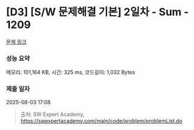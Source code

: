 # [D3] [S/W 문제해결 기본] 2일차 - Sum - 1209 

[문제 링크](https://swexpertacademy.com/main/code/problem/problemDetail.do?contestProbId=AV13_BWKACUCFAYh) 

### 성능 요약

메모리: 101,164 KB, 시간: 325 ms, 코드길이: 1,032 Bytes

### 제출 일자

2025-08-03 17:08



> 출처: SW Expert Academy, https://swexpertacademy.com/main/code/problem/problemList.do